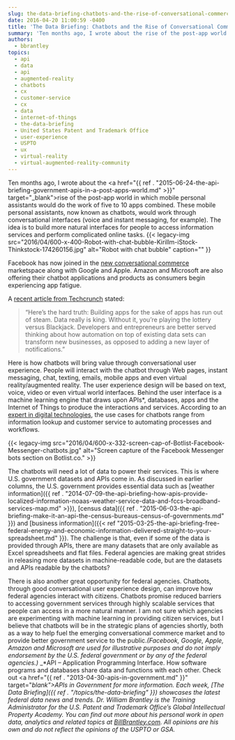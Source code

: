 ```yaml
---
slug: the-data-briefing-chatbots-and-the-rise-of-conversational-commerce-and-citizen-experience
date: 2016-04-20 11:00:59 -0400
title: 'The Data Briefing: Chatbots and the Rise of Conversational Commerce and Citizen Experience'
summary: 'Ten months ago, I wrote about the rise of the post-app world in which mobile personal assistants would do the work of five to 10 apps combined. These mobile personal assistants, now known as chatbots, would work through conversational interfaces (voice and instant messaging, for example). The idea is to build more natural interfaces for people'
authors:
  - bbrantley
topics:
  - api
  - data
  - api
  - augmented-reality
  - chatbots
  - cx
  - customer-service
  - cx
  - data
  - internet-of-things
  - the-data-briefing
  - United States Patent and Trademark Office
  - user-experience
  - USPTO
  - ux
  - virtual-reality
  - virtual-augmented-reality-community
---
```


Ten months ago, I wrote about the <a href="{{ ref . "2015-06-24-the-api-briefing-government-apis-in-a-post-apps-world.md" >}}" target="_blank">rise of the post-app world</a> in which mobile personal assistants would do the work of five to 10 apps combined. These mobile personal assistants, now known as chatbots, would work through conversational interfaces (voice and instant messaging, for example). The idea is to build more natural interfaces for people to access information services and perform complicated online tasks. {{< legacy-img src="2016/04/600-x-400-Robot-with-chat-bubble-Kirillm-iStock-Thinkstock-174260156.jpg" alt="Robot with chat bubble" caption="" }} 

Facebook has now joined in the <a href="http://venturebeat.com/2016/04/14/facebook-just-validated-the-bot-movement-for-businesses/" target="_blank">new conversational commerce </a>marketspace along with Google and Apple. Amazon and Microsoft are also offering their chatbot applications and products as consumers begin experiencing app fatigue.

A [recent article from Techcrunch](http://techcrunch.com/2016/02/03/app-fatigue/) stated:

> “Here’s the hard truth: Building apps for the sake of apps has run out of steam. Data really is king. Without it, you’re playing the lottery versus Blackjack. Developers and entrepreneurs are better served thinking about how automation on top of existing data sets can transform new businesses, as opposed to adding a new layer of notifications.”

Here is how chatbots will bring value through conversational user experience. People will interact with the chatbot through Web pages, instant messaging, chat, texting, emails, mobile apps and even virtual reality/augmented reality. The user experience design will be based on text, voice, video or even virtual world interfaces. Behind the user interface is a machine learning engine that draws upon APIs*, databases, apps and the Internet of Things to produce the interactions and services. According to an <a href="https://dionhinchcliffe.com/2016/04/13/how-chatbots-and-artificial-intelligence-are-evolving-the-digitalsocial-experience/" target="_blank">expert in digital technologies</a>, the use cases for chatbots range from information lookup and customer service to automating processes and workflows.

{{< legacy-img src="2016/04/600-x-332-screen-cap-of-Botlist-Facebook-Messenger-chatbots.jpg" alt="Screen capture of the Facebook Messenger bots section on Botlist.co." >}}

The chatbots will need a lot of data to power their services. This is where U.S. government datasets and APIs come in. As discussed in earlier columns, the U.S. government provides essential data such as [weather information]({{ ref . "2014-07-09-the-api-briefing-how-apis-provide-localized-information-noaas-weather-service-data-and-fccs-broadband-services-map.md" >}}), [census data]({{ ref . "2015-06-03-the-api-briefing-make-it-an-api-the-census-bureaus-census-of-governments.md" }}) and [business information]({{< ref "2015-03-25-the-api-briefing-free-federal-energy-and-economic-information-delivered-straight-to-your-spreadsheet.md" }}). The challenge is that, even if some of the data is provided through APIs, there are many datasets that are only available as Excel spreadsheets and flat files. Federal agencies are making great strides in releasing more datasets in machine-readable code, but are the datasets and APIs readable by the chatbots?

There is also another great opportunity for federal agencies. Chatbots, through good conversational user experience design, can improve how federal agencies interact with citizens. Chatbots promise reduced barriers to accessing government services through highly scalable services that people can access in a more natural manner. I am not sure which agencies are experimenting with machine learning in providing citizen services, but I believe that chatbots will be in the strategic plans of agencies shortly, both as a way to help fuel the emerging conversational commerce market and to provide better government service to the public._(Facebook, Google, Apple, Amazon and Microsoft are used for illustrative purposes and do not imply endorsement by the U.S. federal government or by any of the federal agencies.)_
_*API – Application Programming Interface. How software programs and databases share data and functions with each other. Check out <a href="{{ ref . "2013-04-30-apis-in-government.md" }}" target="_blank">APIs in Government</a> for more information._
_Each week, [The Data Briefing]({{ ref . "/topics/the-data-briefing" }}) showcases the latest federal data news and trends._
_Dr. William Brantley is the Training Administrator for the U.S. Patent and Trademark Office’s Global Intellectual Property Academy. You can find out more about his personal work in open data, analytics and related topics at [BillBrantley.com](http://billbrantley.com/). All opinions are his own and do not reflect the opinions of the USPTO or GSA._